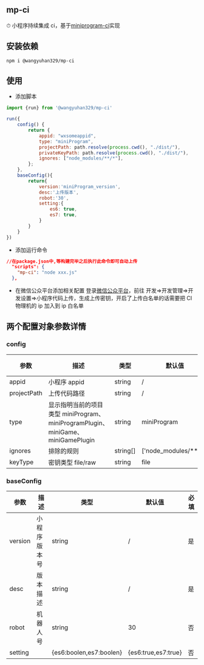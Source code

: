 ## mp-ci
⏱ 小程序持续集成 ci，基于[miniprogram-ci](https://www.npmjs.com/package/miniprogram-ci)实现

## 安装依赖
```shell
npm i @wangyuhan329/mp-ci
```
## 使用
- 添加脚本
```js
import {run} from '@wangyuhan329/mp-ci'

run({
    config() {
        return {
            appid: "wxsomeappid",
            type: "miniProgram",
            projectPath: path.resolve(process.cwd(), "./dist/"),
            privateKeyPath: path.resolve(process.cwd(), "./dist/"),
            ignores: ["node_modules/**/*"],
        };
    },
    baseConfig(){
        return{
            version:'miniProgram_version',
            desc:'上传版本',
            robot:'30',
            setting:{
                es6: true,
                es7: true,
            }
        }
    }
})
```
- 添加运行命令
```json
//在package.json中,等构建完毕之后执行此命令即可自动上传
  "scripts": {
    "mp-ci": "node xxx.js"
  },
```
- 在微信公众平台添加相关配置
  登录[微信公众平台](https://mp.weixin.qq.com)，前往 开发=>开发管理=>开发设置=>小程序代码上传，生成上传密钥，开启了上传白名单的话需要把 CI 物理机的 ip 加入到 ip 白名单

## 两个配置对象参数详情

### config

| 参数        | 描述                                                                            | 类型     | 默认值                | 必填 |
| ----------- | ------------------------------------------------------------------------------- | -------- | --------------------- | ---- |
| appid       | 小程序 appid                                                                    | string   | /                     | 是   |
| projectPath | 上传代码路径                                                                    | string   | /                     | 是   |
| type        | 显示指明当前的项目类型 miniProgram、miniProgramPlugin、miniGame、miniGamePlugin | string   | miniProgram           | 否   |
| ignores     | 排除的规则                                                                      | string[] | ['node_modules/**/*'] | 否   |
| keyType     | 密钥类型 file/raw                                                               | string   | file                  | 否   |


### baseConfig

| 参数        | 描述           | 类型                | 默认值                 | 必填 |
| ----------- |--------------|-------------------|---------------------| ---- |
| version       | 小程序 版本号      | string            | /                   | 是   |
| desc | 版本描述         | string            | /                   | 是   |
| robot        | 机器人号   | string            | 30                  | 否   |
| setting     |         | {es6:boolen,es7:boolen} | {es6:true,es7:true} | 否   |
